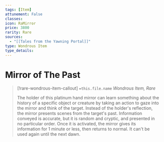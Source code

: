 ```yaml
---
tags: [Item]
attunement: False
classes: 
icon: RaMirror
price: 3800
rarity: Rare
sources:
  - "[[Tales from the Yawning Portal]]"
type: Wondrous Item
type_details: 
---
```

# Mirror of The Past
>[!rare-wondrous-item-callout] `=this.file.name`
>*Wondrous Item, Rare*
>
>The holder of this platinum hand mirror can learn something about the history of a specific object or creature by taking an action to gaze into the mirror and think of the target. Instead of the holder's reflection, the mirror presents scenes from the target's past. Information conveyed is accurate, but it is random and cryptic, and presented in no particular order. Once it is activated, the mirror gives its information for 1 minute or less, then returns to normal. It can't be used again until the next dawn.
>
>

